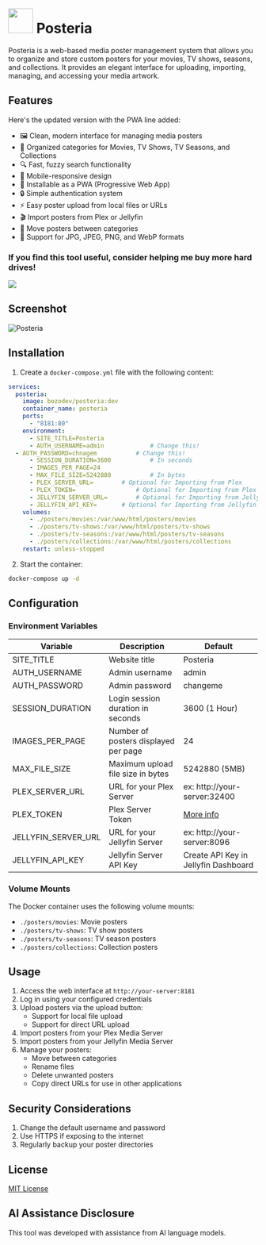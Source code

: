 <h1><img src="https://raw.githubusercontent.com/jeremehancock/Posteria/main/images/logo.png" height="50" /> Posteria</h1>

Posteria is a web-based media poster management system that allows you to organize and store custom posters for your movies, TV shows, seasons, and collections. It provides an elegant interface for uploading, importing, managing, and accessing your media artwork.

## Features
Here's the updated version with the PWA line added:

- 🖼️ Clean, modern interface for managing media posters
- 📁 Organized categories for Movies, TV Shows, TV Seasons, and Collections
- 🔍 Fast, fuzzy search functionality
- 📱 Mobile-responsive design
- 📲 Installable as a PWA (Progressive Web App)
- 🔒 Simple authentication system
- ⚡ Easy poster upload from local files or URLs
- 🎬 Import posters from Plex or Jellyfin
- 🔄 Move posters between categories
- 🎨 Support for JPG, JPEG, PNG, and WebP formats

### If you find this tool useful, consider helping me buy more hard drives!

[![](https://jereme.dev/images/paypal-donate-button.png)](https://www.paypal.com/ncp/payment/FU85BL8345S7L)

## Screenshot
![Posteria](https://raw.githubusercontent.com/jeremehancock/Posteria/main/images/screenshot.png "Posteria")

## Installation

1. Create a `docker-compose.yml` file with the following content:

```yaml
services:
  posteria:
    image: bozodev/posteria:dev
    container_name: posteria
    ports:
      - "8181:80"
    environment:
      - SITE_TITLE=Posteria
      - AUTH_USERNAME=admin         	# Change this!
  - AUTH_PASSWORD=chnagem    		# Change this!
      - SESSION_DURATION=3600           # In seconds
      - IMAGES_PER_PAGE=24
      - MAX_FILE_SIZE=5242880           # In bytes
      - PLEX_SERVER_URL=   		# Optional for Importing from Plex
	  - PLEX_TOKEN=             	# Optional for Importing from Plex
      - JELLYFIN_SERVER_URL=		# Optional for Importing from Jellyfin
      - JELLYFIN_API_KEY=		# Optional for Importing from Jellyfin
    volumes:
      - ./posters/movies:/var/www/html/posters/movies
      - ./posters/tv-shows:/var/www/html/posters/tv-shows
      - ./posters/tv-seasons:/var/www/html/posters/tv-seasons
      - ./posters/collections:/var/www/html/posters/collections
    restart: unless-stopped
```

2. Start the container:
```bash
docker-compose up -d
```

## Configuration

### Environment Variables

| Variable | Description | Default |
|----------|-------------|---------|
| SITE_TITLE | Website title | Posteria |
| AUTH_USERNAME | Admin username | admin |
| AUTH_PASSWORD | Admin password | changeme |
| SESSION_DURATION | Login session duration in seconds | 3600 (1 Hour) |
| IMAGES_PER_PAGE | Number of posters displayed per page | 24 |
| MAX_FILE_SIZE | Maximum upload file size in bytes | 5242880 (5MB) |
| PLEX_SERVER_URL | URL for your Plex Server | ex: http://your-server:32400
| PLEX_TOKEN | Plex Server Token | [More info](https://support.plex.tv/articles/204059436-finding-an-authentication-token-x-plex-token/) |
| JELLYFIN_SERVER_URL | URL for your Jellyfin Server | ex: http://your-server:8096
| JELLYFIN_API_KEY | Jellyfin Server API Key | Create API Key in Jellyfin Dashboard |
### Volume Mounts

The Docker container uses the following volume mounts:

- `./posters/movies`: Movie posters
- `./posters/tv-shows`: TV show posters
- `./posters/tv-seasons`: TV season posters
- `./posters/collections`: Collection posters

## Usage

1. Access the web interface at `http://your-server:8181`
2. Log in using your configured credentials
3. Upload posters via the upload button:
   - Support for local file upload
   - Support for direct URL upload
4. Import posters from your Plex Media Server
5. Import posters from your Jellyfin Media Server
6. Manage your posters:
   - Move between categories
   - Rename files
   - Delete unwanted posters
   - Copy direct URLs for use in other applications

## Security Considerations

1. Change the default username and password
2. Use HTTPS if exposing to the internet
3. Regularly backup your poster directories

## License

[MIT License](LICENSE)

## AI Assistance Disclosure

This tool was developed with assistance from AI language models.